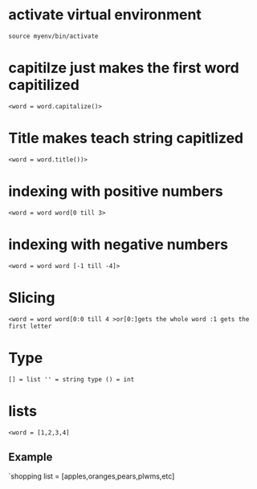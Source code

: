# activate virtual environment
`source myenv/bin/activate`


# capitilze just makes the first word capitilized
`<word = word.capitalize()>`


# Title makes teach string capitlized
`<word = word.title())>`

# indexing with positive numbers
`<word = word
word[0 till 3>`

# indexing with negative numbers
`<word = word
word [-1 till -4]>`

# Slicing
`<word = word
word[0:0 till 4 >or[0:]gets the whole word :1 gets the first letter`


# Type
`[] = list '' = string type () = int`

# lists
`<word = [1,2,3,4]`

## Example 
`shopping list = [apples,oranges,pears,plwms,etc]	